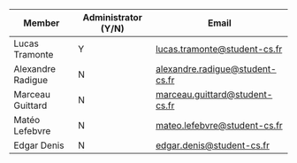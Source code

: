 | Member    | Administrator (Y/N) | Email
| -------- | ------- | ----------- |
| Lucas Tramonte| Y | lucas.tramonte@student-cs.fr|
| Alexandre Radigue| N | alexandre.radigue@student-cs.fr|
| Marceau Guittard | N | marceau.guittard@student-cs.fr|
| Matéo Lefebvre| N | mateo.lefebvre@student-cs.fr|
| Edgar Denis| N | edgar.denis@student-cs.fr|

